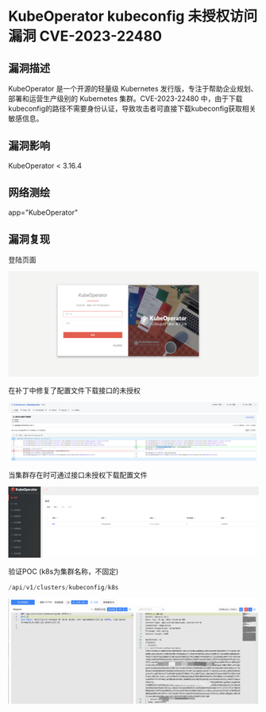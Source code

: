 # KubeOperator kubeconfig 未授权访问漏洞 CVE-2023-22480

## 漏洞描述

KubeOperator 是一个开源的轻量级 Kubernetes 发行版，专注于帮助企业规划、部署和运营生产级别的 Kubernetes 集群。CVE-2023-22480 中，由于下载kubeconfig的路径不需要身份认证，导致攻击者可直接下载kubeconfig获取相关敏感信息。

## 漏洞影响

<a-checkbox checked>KubeOperator  < 3.16.4</a-checkbox></br>

## 网络测绘

<a-checkbox checked>app="KubeOperator"</a-checkbox></br>

## 漏洞复现

登陆页面

![img](../../../.vuepress/public/img/1682430105792-11c93a6d-2d49-4c29-82a5-f387cef4bfc6.png)

在补丁中修复了配置文件下载接口的未授权

![img](../../../.vuepress/public/img/1682430157296-4f0da22a-e1a3-44fc-aa39-cd55da6bc593.png)

当集群存在时可通过接口未授权下载配置文件

![img](../../../.vuepress/public/img/1682430179027-436d1530-2754-48b8-92ad-726341f83dca.png)

验证POC (k8s为集群名称，不固定)

```php
/api/v1/clusters/kubeconfig/k8s
```

![img](../../../.vuepress/public/img/1682430278944-34ab7f8b-98df-4570-980c-0e2c7338ef75.png)